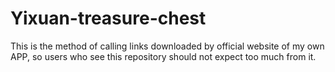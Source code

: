 # Yixuan-treasure-chest
This is the method of calling links downloaded by official website of my own APP, so users who see this repository should not expect too much from it.
